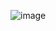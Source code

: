 ![image](https://user-images.githubusercontent.com/97679329/214084800-d03026b1-b210-4edd-9077-d7c093773978.png)
